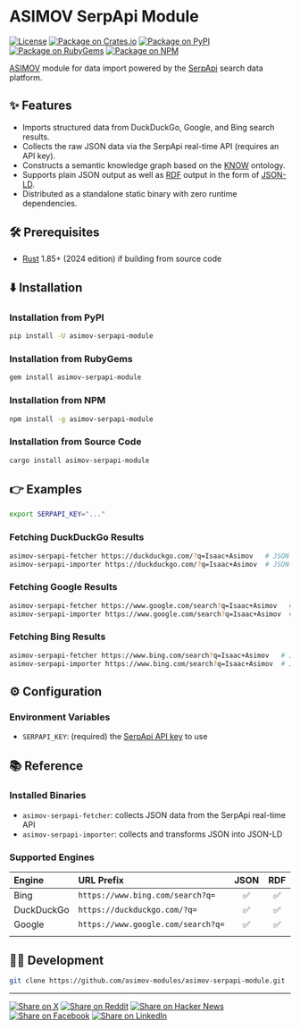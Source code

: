 # ASIMOV SerpApi Module

[![License](https://img.shields.io/badge/license-Public%20Domain-blue.svg)](https://unlicense.org)
[![Package on Crates.io](https://img.shields.io/crates/v/asimov-serpapi-module.svg)](https://crates.io/crates/asimov-serpapi-module)
[![Package on PyPI](https://img.shields.io/pypi/v/asimov-serpapi-module.svg)](https://pypi.org/project/asimov-serpapi-module)
[![Package on RubyGems](https://img.shields.io/gem/v/asimov-serpapi-module.svg)](https://rubygems.org/gems/asimov-serpapi-module)
[![Package on NPM](https://img.shields.io/npm/v/asimov-serpapi-module.svg)](https://npmjs.com/package/asimov-serpapi-module)

[ASIMOV] module for data import powered by the [SerpApi] search data platform.

## ✨ Features

- Imports structured data from DuckDuckGo, Google, and Bing search results.
- Collects the raw JSON data via the SerpApi real-time API (requires an API key).
- Constructs a semantic knowledge graph based on the [KNOW] ontology.
- Supports plain JSON output as well as [RDF] output in the form of [JSON-LD].
- Distributed as a standalone static binary with zero runtime dependencies.

## 🛠️ Prerequisites

- [Rust] 1.85+ (2024 edition) if building from source code

## ⬇️ Installation

### Installation from PyPI

```bash
pip install -U asimov-serpapi-module
```

### Installation from RubyGems

```bash
gem install asimov-serpapi-module
```

### Installation from NPM

```bash
npm install -g asimov-serpapi-module
```

### Installation from Source Code

```bash
cargo install asimov-serpapi-module
```

## 👉 Examples

```bash
export SERPAPI_KEY="..."
```

### Fetching DuckDuckGo Results

```bash
asimov-serpapi-fetcher https://duckduckgo.com/?q=Isaac+Asimov   # JSON
asimov-serpapi-importer https://duckduckgo.com/?q=Isaac+Asimov  # JSON-LD
```

### Fetching Google Results

```bash
asimov-serpapi-fetcher https://www.google.com/search?q=Isaac+Asimov   # JSON
asimov-serpapi-importer https://www.google.com/search?q=Isaac+Asimov  # JSON-LD
```

### Fetching Bing Results

```bash
asimov-serpapi-fetcher https://www.bing.com/search?q=Isaac+Asimov   # JSON
asimov-serpapi-importer https://www.bing.com/search?q=Isaac+Asimov  # JSON-LD
```

## ⚙ Configuration

### Environment Variables

- `SERPAPI_KEY`: (required) the [SerpApi API key] to use

## 📚 Reference

### Installed Binaries

- `asimov-serpapi-fetcher`: collects JSON data from the SerpApi real-time API
- `asimov-serpapi-importer`: collects and transforms JSON into JSON-LD

### Supported Engines

Engine  | URL Prefix | JSON | RDF
:------ | :--------- | :--: | :--:
Bing | `https://www.bing.com/search?q=` | ✅ | ✅
DuckDuckGo | `https://duckduckgo.com/?q=` | ✅ | ✅
Google | `https://www.google.com/search?q=` | ✅ | ✅
<img width="100" height="1"/> | <img width="550" height="1"/> | <img width="50" height="1"/> | <img width="50" height="1"/>

## 👨‍💻 Development

```bash
git clone https://github.com/asimov-modules/asimov-serpapi-module.git
```

---

[![Share on X](https://img.shields.io/badge/share%20on-x-03A9F4?logo=x)](https://x.com/intent/post?url=https://github.com/asimov-modules/asimov-serpapi-module&text=asimov-serpapi-module)
[![Share on Reddit](https://img.shields.io/badge/share%20on-reddit-red?logo=reddit)](https://reddit.com/submit?url=https://github.com/asimov-modules/asimov-serpapi-module&title=asimov-serpapi-module)
[![Share on Hacker News](https://img.shields.io/badge/share%20on-hn-orange?logo=ycombinator)](https://news.ycombinator.com/submitlink?u=https://github.com/asimov-modules/asimov-serpapi-module&t=asimov-serpapi-module)
[![Share on Facebook](https://img.shields.io/badge/share%20on-fb-1976D2?logo=facebook)](https://www.facebook.com/sharer/sharer.php?u=https://github.com/asimov-modules/asimov-serpapi-module)
[![Share on LinkedIn](https://img.shields.io/badge/share%20on-linkedin-3949AB?logo=linkedin)](https://www.linkedin.com/sharing/share-offsite/?url=https://github.com/asimov-modules/asimov-serpapi-module)

[ASIMOV]: https://github.com/asimov-platform
[JSON-LD]: https://json-ld.org
[KNOW]: https://github.com/know-ontology
[NPM]: https:/npmjs.org
[Python]: https://python.org
[RDF]: https://github.com/rust-rdf
[Ruby]: https://ruby-lang.org
[Rust]: https://rust-lang.org
[SerpApi]: https://serpapi.com
[SerpApi API key]: https://serpapi-python.readthedocs.io/en/latest/#serpapi.Client
